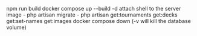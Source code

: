 npm run build
docker compose up --build -d
attach shell to the server image
    - php artisan migrate
    - php artisan get:tournaments
                  get:decks
                  get:set-names
                  get:images
docker compose down (-v will kill the database volume)